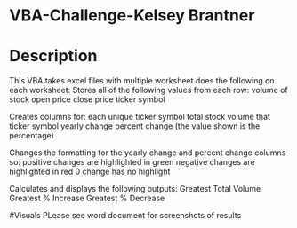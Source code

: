 # VBA-Challenge-Kelsey Brantner

# Description
This VBA takes excel files with multiple worksheet does the following on each worksheet:
  Stores all of the following values from each row: 
    volume of stock 
    open price 
    close price 
    ticker symbol
    
   Creates columns for:
    each unique ticker symbol 
    total stock volume that ticker symbol 
    yearly change 
    percent change (the value shown is the percentage)

   Changes the formatting for the yearly change and percent change columns so:
    positive changes are highlighted in green
    negative changes are highlighted in red
    0 change has no highlight

  Calculates and displays the following outputs: 
    Greatest Total Volume 
    Greatest % Increase 
    Greatest % Decrease 


#Visuals
PLease see word document for screenshots of results





